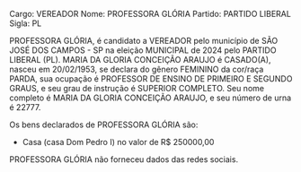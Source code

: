 Cargo: VEREADOR
Nome: PROFESSORA GLÓRIA
Partido: PARTIDO LIBERAL
Sigla: PL

PROFESSORA GLÓRIA, é candidato a VEREADOR pelo município de SÃO JOSÉ DOS CAMPOS - SP na eleição MUNICIPAL de 2024 pelo PARTIDO LIBERAL (PL).
MARIA DA GLORIA CONCEIÇÃO ARAUJO é CASADO(A), nasceu em 20/02/1953, se declara do gênero FEMININO da cor/raça PARDA, sua ocupação é PROFESSOR DE ENSINO DE PRIMEIRO E SEGUNDO GRAUS, e seu grau de instrução é SUPERIOR COMPLETO.
Seu nome completo é MARIA DA GLORIA CONCEIÇÃO ARAUJO, e seu número de urna é 22777.

Os bens declarados de PROFESSORA GLÓRIA são: 
- Casa (casa Dom Pedro I) no valor de R$ 250000,00

PROFESSORA GLÓRIA não forneceu dados das redes sociais.
